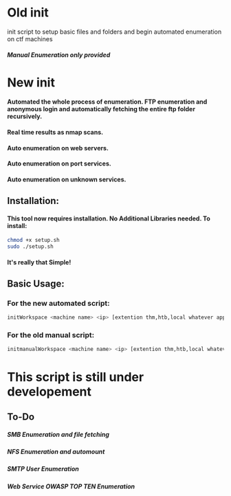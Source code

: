 # Old init
 init script to setup basic files and folders and begin automated enumeration on ctf machines
##### Manual Enumeration only provided

# New init
#### Automated the whole process of enumeration. FTP enumeration and anonymous login and automatically fetching the entire ftp folder recursively.
#### Real time results as nmap scans.
#### Auto enumeration on web servers.
#### Auto enumeration on port services.
#### Auto enumeration on unknown services.


## Installation:
#### This tool now requires installation. No Additional Libraries needed. To install:
```bash
chmod +x setup.sh
sudo ./setup.sh
```
#### It's really that Simple!

## Basic Usage:
### For the new automated script: 
```bash
initWorkspace <machine name> <ip> [extention thm,htb,local whatever applies.]
```

### For the old manual script:
```bash
initmanualWorkspace <machine name> <ip> [extention thm,htb,local whatever applies.]
```


# This script is still under developement 
## To-Do
##### SMB Enumeration and file fetching
##### NFS Enumeration and automount
##### SMTP User Enumeration
##### Web Service OWASP TOP TEN Enumeration

